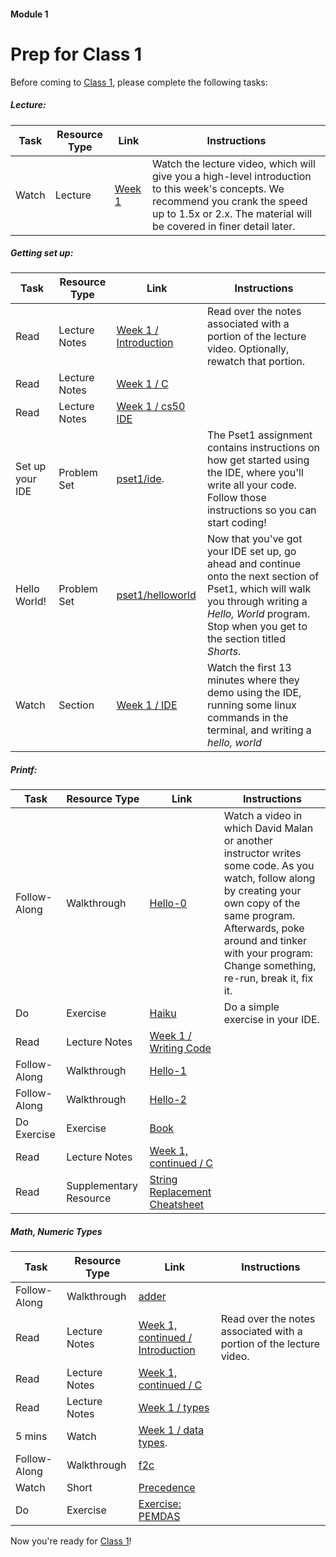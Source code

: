 #### Module 1
# Prep for Class 1

Before coming to [Class 1](../class1), please complete the following tasks:

##### Lecture:
Task | Resource Type | Link | Instructions
-----|---------------|------|-------------
Watch | Lecture | [Week 1](https://www.youtube.com/embed/YiiHNiSfmKI?autoplay=1&rel=0&start=0) | Watch the lecture video, which will give you a high-level introduction to this week's concepts. We recommend you crank the speed up to 1.5x or 2.x. The material will be covered in finer detail later. 

##### Getting set up:
Task | Resource Type | Link | Instructions
-----|---------------|------|-------------
Read | Lecture Notes | [Week 1 / Introduction](http://cdn.cs50.net/2015/fall/lectures/1/w/notes1w/notes1w.html#introduction) | Read over the notes associated with a portion of the lecture video. Optionally, rewatch that portion. 
Read | Lecture Notes | [Week 1 / C](http://cdn.cs50.net/2015/fall/lectures/1/w/notes1w/notes1w.html#c) |
Read | Lecture Notes | [Week 1 / cs50 IDE](http://cdn.cs50.net/2015/fall/lectures/1/w/notes1w/notes1w.html#cs50_ide)
Set up your IDE | Problem Set | [pset1/ide](http://cdn.cs50.net/2015/fall/psets/1/pset1/pset1.html#getting_started). | The Pset1 assignment contains instructions on how get started using the IDE, where you'll write all your code. Follow those instructions so you can start coding!
Hello World! | Problem Set | [pset1/helloworld](http://cdn.cs50.net/2015/fall/psets/1/pset1/pset1.html#hello_c) | Now that you've got your IDE set up, go ahead and continue onto the next section of Pset1, which will walk you through writing a *Hello, World* program. Stop when you get to the section titled *Shorts*.
Watch | Section | [Week 1 / IDE](https://www.youtube.com/watch?v=kpSLlIj97Ss) | Watch the first 13 minutes where they demo using the IDE, running some linux commands in the terminal, and writing a *hello, world*

##### Printf:
Task | Resource Type | Link | Instructions
-----|---------------|------|-------------
Follow-Along | Walkthrough | [Hello-0](https://www.youtube.com/watch?v=bQnyxpf0vk0) | Watch a video in which David Malan or another instructor writes some code. As you watch, follow along by creating your own copy of the same program. Afterwards, poke around and tinker with your program: Change something, re-run, break it, fix it.
Do | Exercise | [Haiku](../exercises/haiku) | Do a simple exercise in your IDE.
Read | Lecture Notes | [Week 1 / Writing Code]()
Follow-Along | Walkthrough | [Hello-1](https://www.youtube.com/watch?v=Zfb73qVXgn8)
Follow-Along | Walkthrough | [Hello-2](https://www.youtube.com/watch?v=LpEyhtpVHes)
Do Exercise | Exercise | [Book](../exercises/book)
Read | Lecture Notes | [Week 1, continued / C](http://cdn.cs50.net/2015/fall/lectures/1/f/notes1f/notes1f.html#c)
Read | Supplementary Resource | [String Replacement Cheatsheet](TODO) |

##### Math, Numeric Types
Task | Resource Type | Link | Instructions
-----|---------------|------|---------
Follow-Along | Walkthrough | [adder](https://www.youtube.com/watch?v=xmZR2XiwOq4) | 
Read | Lecture Notes | [Week 1, continued / Introduction](http://http://cdn.cs50.net/2015/fall/lectures/1/f/notes1f/notes1f.html#imprecision) | Read over the notes associated with a portion of the lecture video.  
Read | Lecture Notes | [Week 1, continued / C](http://cdn.cs50.net/2015/fall/lectures/1/w/notes1w/notes1w.html#c) |
Read | Lecture Notes | [Week 1 / types](http://http://cdn.cs50.net/2015/fall/lectures/1/f/notes1f/notes1f.html#types)
5 mins | Watch |  [Week 1 / data types](http://https://www.youtube.com/watch?v=kpSLlIj97Ss&feature=youtu.be&t=801). | 
Follow-Along | Walkthrough | [f2c](https://www.youtube.com/watch?v=ox6eTsi8dKA&list=PLhQjrBD2T383fi16gN97XlrTwdxDq2QWZ&index=4) |  
Watch | Short | [Precedence](https://www.youtube.com/watch?v=aUxqesKDdEc)|  | Stop watching at 3:15 
Do | Exercise | [Exercise: PEMDAS](../exercises/pemdas) |  | 

Now you're ready for [Class 1](../class1)!
